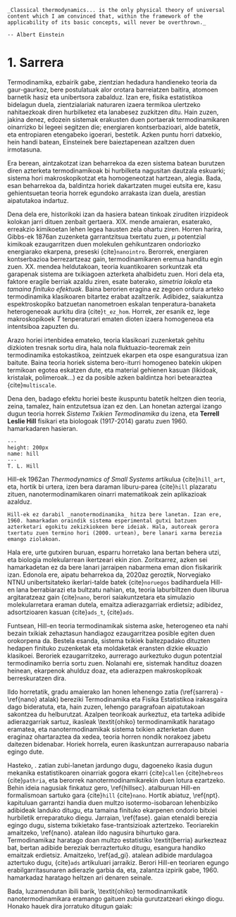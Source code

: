 
```{epigraph}
_Classical thermodynamics... is the only physical theory of universal content which I am convinced that, within the framework of the applicability of its basic concepts, will never be overthrown._

-- Albert Einstein
```

# 1. Sarrera

Termodinamika, ezbairik gabe, zientzian hedadura handieneko teoria da gaur-gaurkoz, bere postulatuak alor orotara barreiatzen baitira, atomoen barnetik hasiz eta unibertsora zabalduz. Izan ere, fisika estatistikoa bidelagun duela, zientzialariak naturaren izaera termikoa ulertzeko nahitaezkoak diren hurbilketez eta lanabesez zuzkitzen ditu. Hain zuzen, jakina denez, edozein sistemak erakusten duen portaerak  termodinamikaren oinarrizko bi legeei segitzen die; energiaren kontserbazioari, alde batetik, eta entropiaren etengabeko igoerari, bestetik. Azken puntu horri datxekio, hein handi batean, Einsteinek bere baieztapenean azaltzen duen irmotasuna.

Era berean, aintzakotzat izan beharrekoa da ezen sistema batean burutzen diren azterketa termodinamikoak bi hurbilketa nagusitan dautzala eskuarki; sistema hori makroskopikotzat eta homogeneotzat hartzean, alegia. Bada, esan beharrekoa da, baldintza horiek dakartzaten mugei eutsita ere, kasu gehientsuetan teoria horrek egundoko arrakasta izan duela, arestian aipatutakoa indartuz.

Dena dela ere, historikoki izan da hasiera batean tinkoak ziruditen irizpideok kolokan jarri dituen zenbait gertaera. XIX. mende amaieran, esaterako, erreakzio kimikoetan lehen legea hausten zela ohartu ziren. Horren harira, Gibbs-ek 1876an zuzenketa garrantzitsua txertatu zuen, $\mu$ potentzial kimikoak ezaugarritzen duen molekulen gehikuntzaren ondoriozko energiarako ekarpena, preseski {cite}`nanointro`. Berorrek, energiaren kontserbazioa berrezartzeaz gain, termodinamikaren eremua handitu egin zuen. XX. mendea heldutakoan, teoria kuantikoaren sorkuntzak eta garapenak sistema are txikiagoen azterketa ahalbidetu zuen. Hori dela eta, faktore eragile berriak azaldu ziren, esate baterako, _simetria lokala_ eta _tamaina finituko efektuak_. Baina berorien eragina ez zegoen ordura arteko termodinamika klasikoaren bitartez erabat azaltzerik. Adibidez, saiakuntza espektroskopiko batzuetan nanometroen eskalan tenperatura-banaketa heterogeneoak aurkitu dira {cite}`t_ez_hom`. Horrek, zer esanik ez, lege makroskopikoek $T$ tenperaturari ematen dioten izaera homogeneoa eta intentsiboa zapuzten du.

Arazo horiei irtenbidea emateko, teoria klasikoari zuzenketak gehitu dizkioten tresnak sortu dira, hala nola fluktuazio-teoremak zein termodinamika estokastikoa, zeintzuek ekarpen eta ospe esanguratsua izan baitute. Baina teoria horiek sistema bero-iturri homogeneo batekin ukipen termikoan egotea eskatzen dute, eta material gehienen kasuan (likidoak, kristalak, polimeroak...) ez da posible azken baldintza hori betearaztea {cite}`multiscale`.

Dena den, badago efektu horiei beste ikuspuntu batetik heltzen dien teoria, zeina, tamalez, hain entzutetsua izan ez den. Lan honetan aztergai izango dugun teoria horrek _Sistema Txikien Termodinamika_ du izena, eta __Terrell Leslie Hill__ fisikari eta biologoak (1917-2014) garatu zuen 1960. hamarkadaren hasieran.

```{figure} hill.jpg
---
height: 200px
name: hill
---
T. L. Hill
```

Hill-ek 1962an _Thermodynamics of Small Systems_ artikulua {cite}`hill_art`, eta, hortik bi urtera, izen bera daraman liburu-parea {cite}`hill` plazaratu zituen, nanotermodinamikaren oinarri matematikoak zein aplikazioak azalduz.

```{admonition} Oharra
Hill-ek ez darabil _nanotermodinamika_ hitza bere lanetan. Izan ere, 1960. hamarkadan oraindik sistema esperimental gutxi batzuen azterketari egokitu zekizkiokeen bere ideiak. Hala, autoreak gerora txertatu zuen termino hori (2000. urtean), bere lanari xarma berezia emango ziolakoan.
```
 Hala ere, urte gutxiren buruan, esparru horretako lana bertan behera utzi, eta biologia molekularrean ikertzeari ekin zion. Zoritxarrez, azken sei hamarkadetan ez da bere lanari jarraipen nabarmena eman dion fisikaririk izan. Edonola ere, aipatu beharrekoa da, 2020az geroztik, Norvegiako NTNU unibertsitateko ikerlari-talde batek {cite}`noruegos` badiharduela Hill-en lana berrabiarazi eta bultzatu nahian, eta, teoria laburbiltzen duen liburua argitaratzeaz gain {cite}`nano`, berori saiakuntzetara eta simulazio molekularretara eraman dutela, emaitza adierazgarriak erdietsiz; adibidez, adsortzioaren kasuan {cite}`ads_t`, {cite}`ads`.

Funtsean, Hill-en teoria termodinamikak sistema aske, heterogeneo eta nahi bezain txikiak zehaztasun handiagoz ezaugarritzea posible egiten duen orokorpena da. Bestela esanda, sistema txikiek baitezpadako dituzten hedapen finituko zuzenketak eta moldaketak eransten dizkie ekuazio klasikoei. Beroriek ezaugarritzeko, aurrerago aurkeztuko dugun potentzial termodinamiko berria sortu zuen. Nolanahi ere, sistemak handituz doazen heinean, ekarpenok ahulduz doaz, eta adierazpen makroskopikoak berreskuratzen dira.

Ildo horretatik, gradu amaierako lan honen lehenengo zatia (\ref{sarrera} - \ref{nano} atalak) bereziki Termodinamika eta Fisika Estatistikoa irakasgaira dago bideratuta, eta, hain zuzen, lehengo paragrafoan aipatutakoan sakontzea du helburutzat. Azalpen teorikoak aurkeztuz, eta tarteka adibide adierazgarriak sartuz, ikasleak \textit{ohiko} termodinamikatik haratago eramatea, eta nanotermodinamikak sistema txikien azterketan duen eraginaz ohartaraztea da xedea, teoria horren nondik norakoez jabetu daitezen bidenabar. Horiek horrela, euren ikaskuntzan aurrerapauso nabaria egingo dute.

Hasteko, [](nanointro). zatian zubi-lanetan jardungo dugu, dagoeneko ikasia dugun mekanika estatistikoaren oinarriak gogora ekarri  {cite}`callen` {cite}`hebreos` {cite}`pathria`, eta berorrek nanotermodinamikarekin duen lotura ezartzeko. Behin ideia nagusiak finkatuz gero, \ref{hillsec}. atalburuan Hill-en  formalismoan sartuko gara {cite}`hill` {cite}`nano`. Hortik abiatuz, \ref{npt}. kapituluan garrantzi handia duen multzo isotermo-isobaroan lehenbiziko adibideak landuko ditugu, eta tamaina finituko ekarpenen ondorio bitxiei hurbiletik erreparatuko diegu. Jarraian, \ref{fase}. gaian etenaldi berezia egingo dugu, sistema txikietako fase-trantsizioak aztertzeko. Teoriarekin amaitzeko, \ref{nano}. atalean ildo nagusira bihurtuko gara. Termodinamikaz haratago doan multzo estatistiko \textit{berria} aurkezteaz bat, bertan adibide bereziak berraztertuko ditugu, esangura handiko emaitzak erdietsiz. Amaitzeko, \ref{ad_gi}. atalean adibide mardulagoa aztertuko dugu, {cite}`ads` artikuluari jarraikiz. Berori Hill-en teoriaren egungo erabilgarritasunaren adierazle garbia da, eta, zalantza izpirik gabe, 1960. hamarkadaz haratago heltzen ari denaren seinale.

Bada, luzamendutan ibili barik, \textit{ohiko} termodinamikatik nanotermodinamikara eramango gaituen zubia gurutzatzeari ekingo diogu. Honako hauek dira jorratuko ditugun gaiak:

```{tableofcontents}
```
